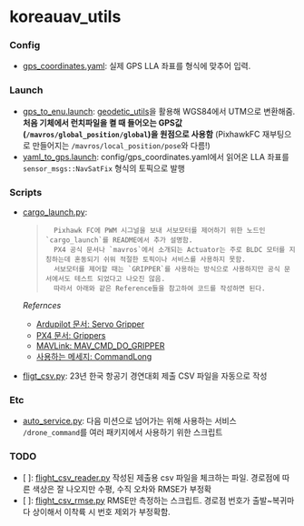 # koreauav_utils

### Config

- [gps_coordinates.yaml](./config/gps_coordinates.yaml): 실제 GPS LLA 좌표를 형식에 맞추어 입력.

### Launch

- [gps_to_enu.launch](./launch/gps_to_enu.launch): [geodetic_utils](https://github.com/YonseiDrone/geodetic_utils/)을 활용해 WGS84에서 UTM으로 변환해줌. **처음 기체에서 런치파일을 켤 때 들어오는 GPS값(`/mavros/global_position/global`)을 원점으로 사용함** (PixhawkFC 재부팅으로 만들어지는 `/mavros/local_position/pose`와 다름!)
- [yaml_to_gps.launch](./launch/yaml_to_gps.launch): config/gps_coordinates.yaml에서 읽어온 LLA 좌표를 `sensor_msgs::NavSatFix` 형식의 토픽으로 발행

### Scripts

- [cargo_launch.py](./scripts/cargo_launch.py):
	>		Pixhawk FC에 PWM 시그널을 보내 서보모터를 제어하기 위한 노드인 `cargo_launch`를 README에서 추가 설명함.
	>		PX4 공식 문서나 `mavros`에서 소개되는 Actuator는 주로 BLDC 모터를 지칭하는데 혼동되기 쉬워 적절한 토픽이나 서비스를 사용하지 못함.
	>		서보모터를 제어할 때는 `GRIPPER`를 사용하는 방식으로 사용하지만 공식 문서에서도 테스트 되었다고 나오진 않음.
	>		따라서 아래와 같은 Reference들을 참고하여 코드를 작성하면 된다.
	>
	*Refernces*
	- [Ardupilot 문서: Servo Gripper](https://ardupilot.org/copter/docs/common-gripper-servo.html#servo-gripper)
	- [PX4 문서: Grippers](https://docs.px4.io/main/en/peripherals/gripper.html)
	- [MAVLink: MAV_CMD_DO_GRIPPER](https://mavlink.io/en/messages/common.html#MAV_CMD_DO_GRIPPER)
	- [사용하는 메세지: CommandLong](http://docs.ros.org/en/noetic/api/mavros_msgs/html/srv/CommandLong.html)

- [fligt_csv.py](./scripts/flight_csv.py): 23년 한국 항공기 경연대회 제출 CSV 파일을 자동으로 작성

### Etc
- [auto_service.py](./src/koreauav_utils/auto_service.py): 다음 미션으로 넘어가는 위해 사용하는 서비스 `/drone_command`를 여러 패키지에서 사용하기 위한 스크립트

### TODO
- [ ]: [flight_csv_reader.py](./scripts/flight_csv_rmse.py)
			작성된 제출용 csv 파일을 체크하는 파일. 경로점에 따른 색상은 잘 나오지만 수평, 수직 오차와 RMSE가 부정확
- [ ]: [flight_csv_rmse.py](./scripts/flight_csv_rmse.py)
			RMSE만 측정하는 스크립트. 경로점 번호가 출발~복귀마다 상이해서 이착륙 시 번호 제외가 부정확함.
